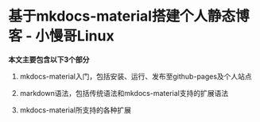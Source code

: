 # 基于mkdocs-material搭建个人静态博客 - 小慢哥Linux

**本文主要包含以下3个部分**

1. mkdocs-material入门，包括安装、运行、发布至github-pages及个人站点

2. markdown语法，包括传统语法和mkdocs-material支持的扩展语法

3. mkdocs-material所支持的各种扩展
